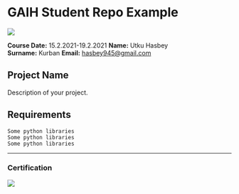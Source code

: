 # GAIH Student Repo Example
![](img/logo.png)

**Course Date:** 15.2.2021-19.2.2021
**Name:** Utku Hasbey  
**Surname:** Kurban
**Email:** hasbey945@gmail.com

  

## Project Name
Description of your project.

## Requirements
```
Some python libraries
Some python libraries
Some python libraries
```
---

### Certification
![](img/certificate_ex.png)

